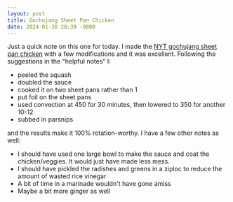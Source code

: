 ```yaml
---
layout: post
title: Gochujang Sheet Pan Chicken
date: 2024-01-30 20:39 -0800
---
```


Just a quick note on this one for today. I made the [NYT gochujang sheet pan chicken](https://cooking.nytimes.com/recipes/1020829-sheet-pan-gochujang-chicken-and-roasted-vegetables?ds_c=71700000052595478&site=google&network=g&campaign_id=1400169272&gad_source=1&gclid=Cj0KCQiA2eKtBhDcARIsAEGTG43y9kr8kNuM47Oyp0juSA7d5hfSKOepsbhTWVeaW5ctGTYTp3w3RtAaAvcTEALw_wcB&gclsrc=aw.ds) with a few modifications and it was excellent. Following the suggestions in the "helpful notes" I:

* peeled the squash
* doubled the sauce
* cooked it on two sheet pans rather than 1
* put foil on the sheet pans
* used convection at 450 for 30 minutes, then lowered to 350 for another 10-12
* subbed in parsnips

and the results make it 100% rotation-worthy. I have a few other notes as well:

* I should have used one large bowl to make the sauce and coat the chicken/veggies. It would just have made less mess.
* I should have pickled the radishes and greens in a ziploc to reduce the amount of wasted rice vinegar
* A bit of time in a marinade wouldn't have gone amiss
* Maybe a bit more ginger as well